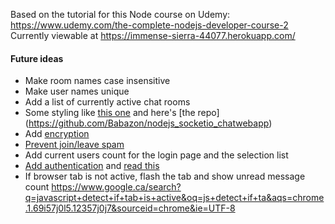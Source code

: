 Based on the tutorial for this Node course on Udemy: https://www.udemy.com/the-complete-nodejs-developer-course-2
Currently viewable at https://immense-sierra-44077.herokuapp.com/

#### Future ideas

- Make room names case insensitive
- Make user names unique
- Add a list of currently active chat rooms
- Some styling like [this one](https://socket-io-chat-webapp.herokuapp.com/) and here's [the repo] (https://github.com/Babazon/nodejs_socketio_chatwebapp)
- Add [encryption](https://www.udemy.com/the-complete-nodejs-developer-course-2/learn/v4/questions/2119462)
- [Prevent join/leave spam](https://www.udemy.com/the-complete-nodejs-developer-course-2/learn/v4/questions/2520318)
- Add current users count for the login page and the selection list
- [Add authentication](https://www.udemy.com/the-complete-nodejs-developer-course-2/learn/v4/questions/2534768) and [read this](https://auth0.com/blog/auth-with-socket-io/)
- If browser tab is not active, flash the tab and show unread message count https://www.google.ca/search?q=javascript+detect+if+tab+is+active&oq=js+detect+if+ta&aqs=chrome.1.69i57j0l5.12357j0j7&sourceid=chrome&ie=UTF-8
